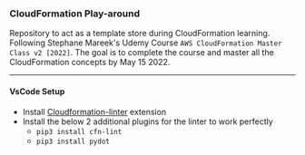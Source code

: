 ### CloudFormation Play-around

Repository to act as a template store during CloudFormation learning. Following Stephane Mareek's Udemy Course `AWS CloudFormation Master Class v2 [2022]`. The goal is to complete the course and master all the CloudFormation concepts by May 15 2022.

---

#### VsCode Setup
* Install [Cloudformation-linter](https://marketplace.visualstudio.com/items?itemName=kddejong.vscode-cfn-lint) extension
* Install the below 2 additional plugins for the linter to work perfectly
  * `pip3 install cfn-lint`
  * `pip3 install pydot`
